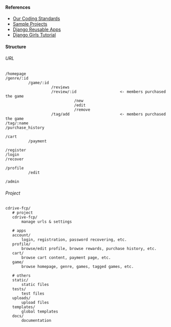 #### References

- [Our Coding Standards](https://github.com/pyliaorachel/cdrive-fcp/blob/master/CODING_STANDARDS.md)
- [Sample Projects](https://github.com/django/djangoproject.com)
- [Django Reusable Apps](http://django-reusable-app-docs.readthedocs.io/en/latest/)
- [Django Girls Tutorial](https://tutorial.djangogirls.org/en/)

#### Structure

###### URL

```
/homepage
/genre/:id
          /game/:id
                    /reviews
                    /review/:id                   <- members purchased the game
                              /new
                              /edit
                              /remove
                    /tag/add                      <- members purchased the game
/tag/:name
/purchase_history

/cart
          /payment
          
/register
/login
/recover

/profile
          /edit
          
/admin
```

###### Project

```
cdrive-fcp/
   # project
   cdrive-fcp/
       manage urls & settings
       
   # apps
   account/
       login, registration, password recovering, etc.
   profile/
       browse/edit profile, browse rewards, purchase history, etc.
   cart/
       browse cart content, payment page, etc.
   game/
       browse homepage, genre, games, tagged games, etc.
       
   # others
   static/
       static files
   tests/
       test files
   uploads/
       upload files
   templates/
       global templates
   docs/
       documentation
```
